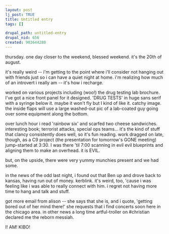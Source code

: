 ```yaml
--- 
layout: post
lj_post: TRUE
title: Untitled entry
tags: []

drupal_path: untitled-entry
drupal_nid: 656
created: 903644280
---
```

thursday. one day closer to the weekend, blessed weekend. it's the 20th of august.

it's really weird -- i'm getting to the point where i'll consider not hanging out with friends just so i can have a quiet night at home. i'm realizing how much of an introvert i really am -- it's how i recharge.

worked on various projects including (woo!) the drug testing lab brochure. I've got a nice front panel for it designed. 'DRUG TESTS' in huge sans serif with a syringe below it. maybe it won't fly but I kind of like it. catchy image. the inside flaps will use a large washed-out pic of a lab-coated guy going over some equipment along the bottom.

over lunch hour i read 'rainbow six' and scarfed two cheese sandwiches. interesting book; terrorist attacks, special ops teams... it's the kind of stuff that clancy consistently does well, so it's fun reading. work dragged on late, though, as a C9 project (the presentation for tomorrow's GONE meeting) jump-started at 3:30. I was there 'til 7:00 scanning in evil evil blueprints and aligning them to make an overhead. it is EVIL.

but, on the upside, there were very yummy munchies present and we had some.

in the news of the odd last night, i found out that Ben up and drove back to kansas, having run out of money. kerblink. it's weird, too, 'cause i was feeling like i was able to really connect with him. i regret not having more time to hang and talk and stuff.

got more email from alison -- she says that she is, and i quote, 'getting bored out of her mind there!' she requests that i find concerts soon here in the chicago area. in other news a long time artful-troller on #christian declared me the reborn messiah.

I! AM! KIBO!
